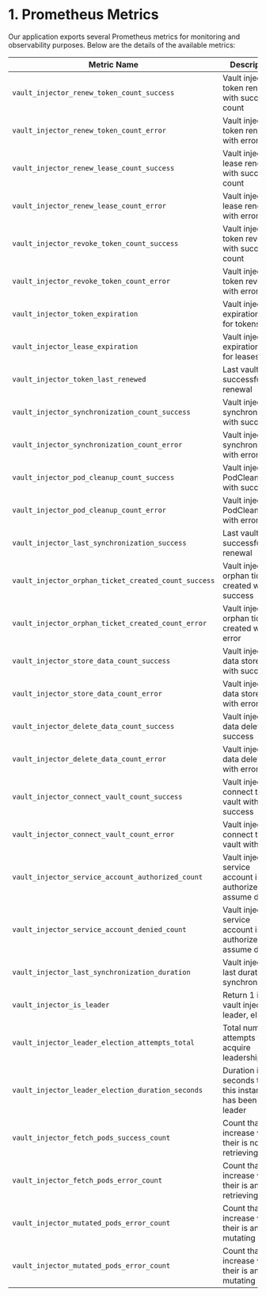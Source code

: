 #  1. <a name='PrometheusMetrics'></a>Prometheus Metrics

Our application exports several Prometheus metrics for monitoring and observability purposes. Below are the details of the available metrics:


| Metric Name                                          | Description                                                               | Labels                                |
|--------------------------------------------------    |---------------------------------------------------------------------------|---------------------------------------|
| `vault_injector_renew_token_count_success`           | Vault injector token renewed with success count                           | `uuid`, `namespace`                   |
| `vault_injector_renew_token_count_error`             | Vault injector token renewed with error count                             | `uuid`, `namespace`                   |
| `vault_injector_renew_lease_count_success`           | Vault injector lease renewed with success count                           | `uuid`, `namespace`                   |
| `vault_injector_renew_lease_count_error`             | Vault injector lease renewed with error count                             | `uuid`, `namespace`                   |
| `vault_injector_revoke_token_count_success`          | Vault injector token revoked with success count                           | `uuid`, `namespace`                   |
| `vault_injector_revoke_token_count_error`            | Vault injector token revoked with error count                             | `uuid`, `namespace`                   |
| `vault_injector_token_expiration`                    | Vault injector expiration time for tokens                                 | `uuid`, `namespace`                   |
| `vault_injector_lease_expiration`                    | Vault injector expiration time for leases                                 | `uuid`, `namespace`                   |
| `vault_injector_token_last_renewed`                  | Last vault token successful renewal                                       | `uuid`, `namespace`                   |
| `vault_injector_synchronization_count_success`       | Vault injector synchronization with success                               |                                       |
| `vault_injector_synchronization_count_error`         | Vault injector synchronization with error                                 |                                       |
| `vault_injector_pod_cleanup_count_success`           | Vault injector PodCleanup with success                                    |                                       |
| `vault_injector_pod_cleanup_count_error`             | Vault injector PodCleanup with error                                      |                                       |
| `vault_injector_last_synchronization_success`        | Last vault token successful renewal                                       |                                       |
| `vault_injector_orphan_ticket_created_count_success` | Vault injector orphan ticket created with success                         |                                       |
| `vault_injector_orphan_ticket_created_count_error`   | Vault injector orphan ticket created with error                           |                                       |
| `vault_injector_store_data_count_success`            | Vault injector data stored with success                                   | `uuid`, `namespace`                   |
| `vault_injector_store_data_count_error`              | Vault injector data stored with error                                     | `uuid`, `namespace`                   |
| `vault_injector_delete_data_count_success`           | Vault injector data delete with success                                   | `uuid`, `namespace`                   |
| `vault_injector_delete_data_count_error`             | Vault injector data deleted with error                                    | `uuid`, `namespace`                   |
| `vault_injector_connect_vault_count_success`         | Vault injector connect to vault with success                              |                                       |
| `vault_injector_connect_vault_count_error`           | Vault injector connect to vault with error                                |                                       |
| `vault_injector_service_account_authorized_count`    | Vault injector service account is authorized to assume dbRole             |                                       |
| `vault_injector_service_account_denied_count`        | Vault injector service account is not authorized to assume dbRole         | `service_account_name`, `namespace`, `db_role`, `cause` |
| `vault_injector_last_synchronization_duration`       | Vault injector last duration of synchronization                           |                                       |
| `vault_injector_is_leader`                           | Return 1 if the vault injector is leader, else 0                          | `lease_name`                          |
| `vault_injector_leader_election_attempts_total`      | Total number of attempts to acquire leadership                            | `lease_name`                          |
| `vault_injector_leader_election_duration_seconds`    | Duration in seconds that this instance has been the leader                | `lease_name`, `leader_name`, `mode`   |
| `vault_injector_fetch_pods_success_count`            | Count that increase when their is no error retrieving pods                |                                       |
| `vault_injector_fetch_pods_error_count`              | Count that increase when their is an error retrieving pods                |                                       |
| `vault_injector_mutated_pods_error_count`            | Count that increase when their is an error mutating pods                  |                                       |
| `vault_injector_mutated_pods_error_count`            | Count that increase when their is an error mutating pods                  |                                       |
